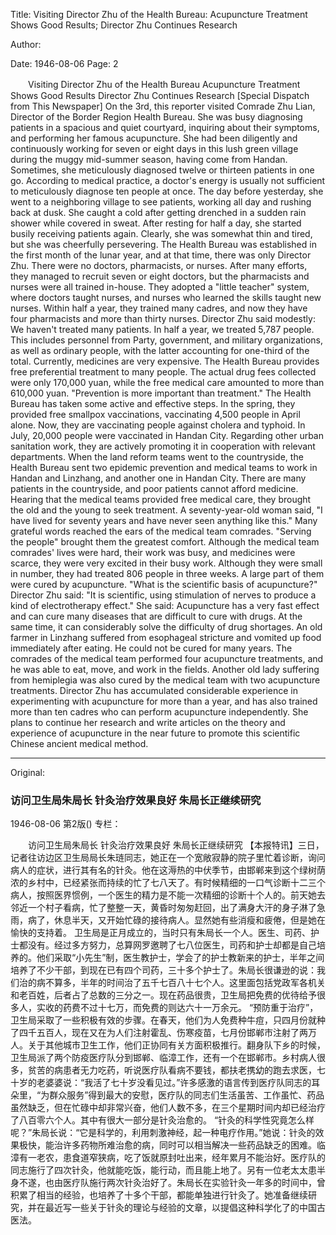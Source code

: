 Title: Visiting Director Zhu of the Health Bureau: Acupuncture Treatment Shows Good Results; Director Zhu Continues Research

Author:

Date: 1946-08-06
Page: 2

　　Visiting Director Zhu of the Health Bureau
    Acupuncture Treatment Shows Good Results
    Director Zhu Continues Research
    [Special Dispatch from This Newspaper] On the 3rd, this reporter visited Comrade Zhu Lian, Director of the Border Region Health Bureau. She was busy diagnosing patients in a spacious and quiet courtyard, inquiring about their symptoms, and performing her famous acupuncture. She had been diligently and continuously working for seven or eight days in this lush green village during the muggy mid-summer season, having come from Handan. Sometimes, she meticulously diagnosed twelve or thirteen patients in one go. According to medical practice, a doctor's energy is usually not sufficient to meticulously diagnose ten people at once. The day before yesterday, she went to a neighboring village to see patients, working all day and rushing back at dusk. She caught a cold after getting drenched in a sudden rain shower while covered in sweat. After resting for half a day, she started busily receiving patients again. Clearly, she was somewhat thin and tired, but she was cheerfully persevering.
    The Health Bureau was established in the first month of the lunar year, and at that time, there was only Director Zhu. There were no doctors, pharmacists, or nurses. After many efforts, they managed to recruit seven or eight doctors, but the pharmacists and nurses were all trained in-house. They adopted a "little teacher" system, where doctors taught nurses, and nurses who learned the skills taught new nurses. Within half a year, they trained many cadres, and now they have four pharmacists and more than thirty nurses. Director Zhu said modestly: We haven't treated many patients. In half a year, we treated 5,787 people. This includes personnel from Party, government, and military organizations, as well as ordinary people, with the latter accounting for one-third of the total. Currently, medicines are very expensive. The Health Bureau provides free preferential treatment to many people. The actual drug fees collected were only 170,000 yuan, while the free medical care amounted to more than 610,000 yuan.
    "Prevention is more important than treatment." The Health Bureau has taken some active and effective steps. In the spring, they provided free smallpox vaccinations, vaccinating 4,500 people in April alone. Now, they are vaccinating people against cholera and typhoid. In July, 20,000 people were vaccinated in Handan City. Regarding other urban sanitation work, they are actively promoting it in cooperation with relevant departments. When the land reform teams went to the countryside, the Health Bureau sent two epidemic prevention and medical teams to work in Handan and Linzhang, and another one in Handan City. There are many patients in the countryside, and poor patients cannot afford medicine. Hearing that the medical teams provided free medical care, they brought the old and the young to seek treatment. A seventy-year-old woman said, "I have lived for seventy years and have never seen anything like this." Many grateful words reached the ears of the medical team comrades. "Serving the people" brought them the greatest comfort. Although the medical team comrades' lives were hard, their work was busy, and medicines were scarce, they were very excited in their busy work. Although they were small in number, they had treated 806 people in three weeks. A large part of them were cured by acupuncture.
    "What is the scientific basis of acupuncture?" Director Zhu said: "It is scientific, using stimulation of nerves to produce a kind of electrotherapy effect." She said: Acupuncture has a very fast effect and can cure many diseases that are difficult to cure with drugs. At the same time, it can considerably solve the difficulty of drug shortages. An old farmer in Linzhang suffered from esophageal stricture and vomited up food immediately after eating. He could not be cured for many years. The comrades of the medical team performed four acupuncture treatments, and he was able to eat, move, and work in the fields. Another old lady suffering from hemiplegia was also cured by the medical team with two acupuncture treatments. Director Zhu has accumulated considerable experience in experimenting with acupuncture for more than a year, and has also trained more than ten cadres who can perform acupuncture independently. She plans to continue her research and write articles on the theory and experience of acupuncture in the near future to promote this scientific Chinese ancient medical method.



<hr /> 

Original: 


### 访问卫生局朱局长  针灸治疗效果良好  朱局长正继续研究

1946-08-06
第2版()
专栏：

　　访问卫生局朱局长
    针灸治疗效果良好
    朱局长正继续研究
    【本报特讯】三日，记者往访边区卫生局局长朱琏同志，她正在一个宽敞寂静的院子里忙着诊断，询问病人的症状，进行其有名的针灸。他在这溽热的中伏季节，由邯郸来到这个绿树荫浓的乡村中，已经紧张而持续的忙了七八天了。有时候精细的一口气诊断十二三个病人，按照医界惯例，一个医生的精力是不能一次精细的诊断十个人的。前天她去邻近一个村子看病，忙了整整一天，黄昏时匆匆赶回，出了满身大汗的身子淋了急雨，病了，休息半天，又开始忙碌的接待病人。显然她有些消瘦和疲倦，但是她在愉快的支持着。
    卫生局是正月成立的，当时只有朱局长一个人。医生、司药、护士都没有。经过多方努力，总算网罗邀聘了七八位医生，司药和护士却都是自己培养的。他们采取“小先生”制，医生教护士，学会了的护士教新来的护士，半年之间培养了不少干部，到现在已有四个司药，三十多个护士了。朱局长很谦逊的说：我们治的病不算多，半年的时间治了五千七百八十七个人。这里面包括党政军各机关和老百姓，后者占了总数的三分之一。现在药品很贵，卫生局把免费的优待给予很多人，实收的药费不过十七万，而免费的则达六十一万余元。
    “预防重于治疗”，卫生局采取了一些积极有效的步骤。在春天，他们为人免费种牛痘，只四月份就种了四千五百人，现在又在为人们注射霍乱、伤寒疫苗，七月份邯郸市注射了两万人。关于其他城市卫生工作，他们正协同有关方面积极推行。翻身队下乡的时候，卫生局派了两个防疫医疗队分到邯郸、临漳工作，还有一个在邯郸市。乡村病人很多，贫苦的病患者无力吃药，听说医疗队看病不要钱，都扶老携幼的跑去求医，七十岁的老婆婆说：“我活了七十岁没看见过。”许多感激的语言传到医疗队同志的耳朵里，“为群众服务”得到最大的安慰，医疗队的同志们生活虽苦、工作虽忙、药品虽然缺乏，但在忙碌中却非常兴奋，他们人数不多，在三个星期时间内却已经治疗了八百零六个人。其中有很大一部分是针灸治愈的。
    “针灸的科学性究竟怎么样呢？”朱局长说：“它是科学的，利用刺激神经，起一种电疗作用。”她说：针灸的效果极快，能治许多药物所难治愈的病，同时可以相当解决一些药品缺乏的困难。临漳有一老农，患食道窄狭病，吃了饭就原封吐出来，经年累月不能治好。医疗队的同志施行了四次针灸，他就能吃饭，能行动，而且能上地了。另有一位老太太患半身不遂，也由医疗队施行两次针灸治好了。朱局长在实验针灸一年多的时间中，曾积累了相当的经验，也培养了十多个干部，都能单独进行针灸了。她准备继续研究，并在最近写一些关于针灸的理论与经验的文章，以提倡这种科学化了的中国古医法。
